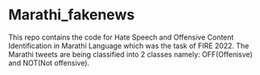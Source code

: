 # Marathi_fakenews
This repo contains the code for Hate Speech and Offensive Content Identification in Marathi Language which was the task of FIRE 2022. The Marathi tweets are being classified into 2 classes namely: OFF(Offenisve) and NOT(Not offensive).
